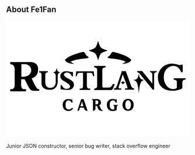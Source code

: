 ## About Fe1Fan

<img src="./RustLang.jpg"/>

Junior JSON constructor, senior bug writer, stack overflow engineer
